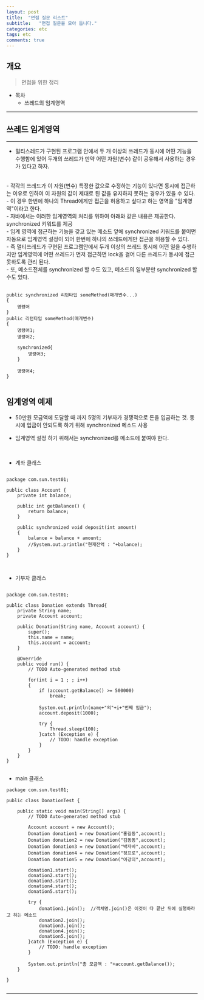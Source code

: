 ```yaml
---
layout: post
title:  "면접 질문 리스트"
subtitle:   "면접 질문을 모아 둡니다."
categories: etc
tags: etc
comments: true
---
```

## 개요
> 면접을 위한 정리

- 목차
   - 쓰레드의 임계영역


***

## 쓰레드 임계영역
----
- 멀티스레드가 구현된 프로그램 안에서 두 개 이상의 쓰레드가 동시에 어떤 기능을 수행함에 있어 두개의 쓰레드가 만약 어떤 자원(변수) 같이 공유해서 사용하는 경우가 있다고 하자.
<br/>
- 각각의 쓰레드가 이 자원(변수) 특정한 값으로 수정하는 기능이 있다면 동시에 접근하는 이유로 인하여 이 자원의 값이 제대로 된 값을 유지하지 못하는 경우가 있을 수 있다.
<br/>
- 이 경우 한번에 하나의 Thread에게만 접근을 허용하고 싶다고 하는 영역을 "임계영역"이라고 한다.
<br/>
- 자바에서는 이러한 임계영역의 처리를 위하여 아래와 같은 내용은 제공한다.
synchronized 키워드를 제공
<br/>
- 임계 영역에 접근하는 기능을 갖고 있는 메소드 앞에 synchronized 키워드를 붙이면 자동으로 임계영역 설정이 되어 한번에 하나의 쓰레드에게만 접근을 허용할 수 있다.
<br/>
- 즉 멀티쓰레드가 구현된 프로그램안에서 두개 이상의 쓰레드 동시에 어떤 일을 수행하지만 임계영역에 어떤 쓰레드가 먼저 접근하면 lock을 걸어 다른 쓰레드가 동시에 접근 못하도록 관리 된다.
<br/>
- 또, 메소드전체를 synchronized 할 수도 있고, 메소드의 일부분만 synchronized 할 수도 있다.

<br/>

```

public synchronized 리턴타입 someMethod(매개변수...)
{
	명령어
}
public 리턴타입 someMethod(매개변수)
{
	명령어1;
	명령어2;

	synchronized{
		명령어3;
	}

	명령어4;
}


```

## 임계영역 예제

- 50만원 모금액에 도달할 때 까지 5명의 기부자가 경쟁적으로 돈을 입금하는 것. 동시에 입금이 안되도록 하기 위해 synchronized 메소드 사용

- 임계영역 설정 하기 위해서는 synchronized를 메소드에 붙여야 한다.

<br/>

- 계좌 클래스

```

package com.sun.test01;

public class Account {
	private int balance;

	public int getBalance() {
		return balance;
	}

	public synchronized void deposit(int amount)
	{
		balance = balance + amount;
		//System.out.println("현재잔액 : "+balance);
	}
}



```

- 기부자 클래스

```

package com.sun.test01;

public class Donation extends Thread{
	private String name;
	private Account account;

	public Donation(String name, Account account) {
		super();
		this.name = name;
		this.account = account;
	}

	@Override
	public void run() {
		// TODO Auto-generated method stub

		for(int i = 1 ; ; i++)
		{
			if (account.getBalance() >= 500000)
				break;

			System.out.println(name+"의"+i+"번째 입금");
			account.deposit(1000);

			try {
				Thread.sleep(100);
			}catch (Exception e) {
				// TODO: handle exception
			}
		}
	}
}


```

- main 클래스

```
package com.sun.test01;

public class DonationTest {

	public static void main(String[] args) {
		// TODO Auto-generated method stub

		Account account = new Account();
		Donation donation1 = new Donation("홍길동",account);
		Donation donation2 = new Donation("김동동",account);
		Donation donation3 = new Donation("박자바",account);
		Donation donation4 = new Donation("정프로",account);
		Donation donation5 = new Donation("이강의",account);

		donation1.start();
		donation2.start();
		donation3.start();
		donation4.start();
		donation5.start();

		try {
			donation1.join();  //객체명.join()은 이것이 다 끝난 뒤에 실행하라고 하는 메소드
			donation2.join();
			donation3.join();
			donation4.join();
			donation5.join();
		}catch (Exception e) {
			// TODO: handle exception
		}

		System.out.println("총 모금액 : "+account.getBalance());
	}

}


```

***

